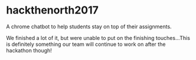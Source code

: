 # hackthenorth2017

A chrome chatbot to help students stay on top of their assignments.

We finished a lot of it, but were unable to put on the finishing touches...This is definitely something our team will continue to work on after the hackathon though!
